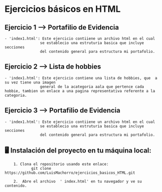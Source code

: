 # Ejercicios básicos en HTML


## Ejercicio 1 --> Portafilio de Evidencia
    - 'index1.html': Este ejercicio contiiene un archivo html en el cual
                    se establecio una estruturia basica que incluye secciones
                    del contenido general para estructura mi portafolio.


## Ejercicio 2 --> Lista de hobbies
    - 'index1.html': Este ejercicio contiene una lista de hobbies, que  a su vez tiene una imagen 
                    general de la acategoria aala que pertence cada hobbie, tambien un enlace a una pagina representativa referente a la categoria.


## Ejercicio 3 --> Portafilio de Evidencia
    - 'index1.html': Este ejercicio contiiene un archivo html en el cual
                    se establecio una estruturia basica que incluye secciones
                    del contenido general para estructura mi portafolio.



## 🖥️ Instalación del proyecto en tu máquina local:

        1. Clona el repositorio usando este enlace: 
                git clone https://github.com/LuisMachorro/ejercicios_basicos_HTML.git

        2.  Abre el archivo  ' index.html' en tu navegador y ve su contenido.
